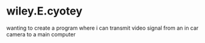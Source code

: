 # wiley.E.cyotey
wanting to create a program where i can transmit video signal from an in car camera to a main computer
